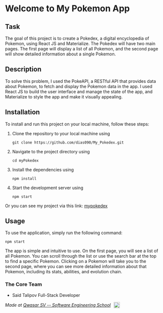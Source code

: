 # Welcome to My Pokemon App

## Task

The goal of this project is to create a Pokedex, a digital encyclopedia of Pokemon, using React JS and Materialize. The Pokedex will have two main pages. The first page will display a list of all Pokemon, and the second page will show detailed information about a single Pokemon.

## Description

To solve this problem, I used the PokeAPI, a RESTful API that provides data about Pokemon, to fetch and display the Pokemon data in the app. I used React JS to build the user interface and manage the state of the app, and Materialize to style the app and make it visually appealing.

## Installation

To install and run this project on your local machine, follow these steps:

1. Clone the repository to your local machine using
   ```
   git clone https://github.com/dias090/My_Pokedex.git
   ```
2. Navigate to the project directory using
   ```
   cd myPokedex
   ```
3. Install the dependencies using
   ```
   npm install
   ```
4. Start the development server using
   ```
   npm start
   ```

Or you can see my project via this link: [mypokedex]()

## Usage

To use the application, simply run the following command:

```
npm start
```

The app is simple and intuitive to use. On the first page, you will see a list of all Pokemon. You can scroll through the list or use the search bar at the top to find a specific Pokemon. Clicking on a Pokemon will take you to the second page, where you can see more detailed information about that Pokemon, including its stats, abilities, and evolution chain.

### The Core Team

- Said Talipov Full-Stack Developer

<div style="display:flex;align-items:center;">
    <span><i>Made at <a href='https://qwasar.io'>Qwasar SV -- Software Engineering School</a></i></span>
    <span><img alt="Qwasar SV -- Software Engineering School's Logo" src='https://storage.googleapis.com/qwasar-public/qwasar-logo_50x50.png' width='20px' style="margin-left:10px;"/></span>
</div>
